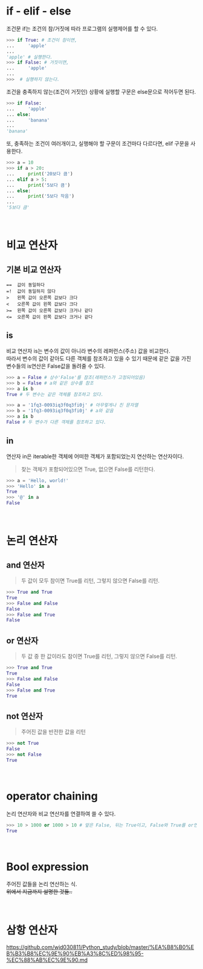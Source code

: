 # if - elif - else
조건문 if는 조건의 참/거짓에 따라 프로그램의 실행제어를 할 수 있다.  
```python
>>> if True: # 조건이 참이면,
...     'apple'
...
'apple' # 실행한다.
>>> if False: # 거짓이면,
...     'apple'
...
>>>  # 실행하지 않는다.
```
조건을 충족하지 않는(조건이 거짓인) 상황에 실행할 구문은 else문으로 적어두면 된다.  
```python
>>> if False:
...     'apple'
... else:
...     'banana'
...
'banana'
```
또, 충족하는 조건이 여러개이고, 실행해야 할 구문이 조건마다 다르다면, elif 구문을 사용한다.  
```python
>>> a = 10
>>> if a > 20:
...     print('20보다 큼')
... elif a > 5:
...     print('5보다 큼')
... else:
...     print('5보다 작음')
...
'5보다 큼'
```

<br>

# 비교 연산자
## 기본 비교 연산자
    ==  값이 동일하다  
    =!  값이 동일하지 않다  
    >   왼쪽 값이 오른쪽 값보다 크다  
    <   오른쪽 값이 왼쪽 값보다 크다  
    >=  왼쪽 값이 오른쪽 값보다 크거나 같다  
    <=  오른쪽 값이 왼쪽 값보다 크거나 같다

## is
비교 연산자 is는 변수의 값이 아니라 변수의 레퍼런스(주소) 값을 비교한다.  
따라서 변수의 값이 같아도 다른 객체를 참조하고 있을 수 있기 때문에 같은 값을 가진 변수들의 is연산은 False값을 돌려줄 수 있다.  
```python
>>> a = False # 상수'False'를 참조(레퍼런스가 고정되어있음)
>>> b = False # a와 같은 상수를 참조
>>> a is b
True # 두 변수는 같은 객체를 참조하고 있다.
```
```python
>>> a = '1fq3-0093iq3f0q3fi0j' # 아무렇게나 친 문자열
>>> b = '1fq3-0093iq3f0q3fi0j' # a와 같음
>>> a is b
False # 두 변수가 다른 객체를 참조하고 있다.
```

## in
연산자 in은 iterable한 객체에 어떠한 객체가 포함되었는지 연산하는 연산자이다.  
>찾는 객체가 포함되어있으면 True, 없으면 False를 리턴한다.  
```python
>>> a = 'Hello, world!'
>>> 'Hello' in a
True
>>> '@' in a
False
```

<br>

# 논리 연산자
## and 연산자
>두 값이 모두 참이면 True를 리턴, 그렇지 않으면 False를 리턴.  
```python
>>> True and True
True
>>> False and False
False
>>> False and True
False
```
## or 연산자
>두 값 중 한 값이라도 참이면 True를 리턴, 그렇지 않으면 False를 리턴.  
```python
>>> True and True
True
>>> False and False
False
>>> False and True
True
```
## not 연산자
>주어진 값을 반전한 값을 리턴
```python
>>> not True
False
>>> not False
True
```

<br>

# operator chaining
논리 연산자와 비교 연산자를 연결하여 쓸 수 있다.  
```python
>>> 10 > 1000 or 1000 > 10 # 앞은 False, 뒤는 True이고, False와 True를 or연산하여 최종적으로 True를 리턴한다.
True
```

<br>

# Bool expression
주어진 값들을 논리 연산하는 식.  
~~위에서 지금까지 설명한 것들..~~

<br>

# 삼항 연산자
https://github.com/wjd030811/Python_study/blob/master/%EA%B8%B0%EB%B3%B8%EC%9E%90%EB%A3%8C%ED%98%95-%EC%88%AB%EC%9E%90.md